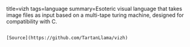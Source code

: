 title=vizh
tags=language
summary=Esoteric visual language that takes image files as input based on a multi-tape turing machine, designed for compatibility with C.
~~~~~~

[Source](https://github.com/TartanLlama/vizh)

